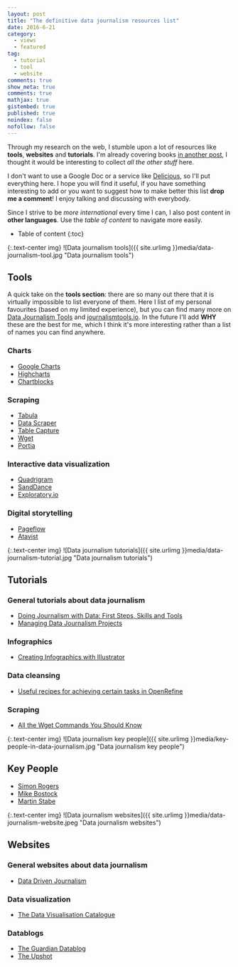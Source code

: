 ```yaml
---
layout: post
title: "The definitive data journalism resources list"
date: 2016-6-21
category: 
  - views
  - featured
tag:
  - tutorial
  - tool
  - website
comments: true
show_meta: true
comments: true
mathjax: true
gistembed: true
published: true
noindex: false
nofollow: false
---
```


Through my research on the web, I stumble upon a lot of resources like **tools**, **websites** and **tutorials**. I'm already covering books [in another post](https://damianobacci.github.io/blog/data-journalism-books-must-read), I thought it would be interesting to collect *all the other stuff* here. 

<!--more-->

I don't want to use a Google Doc or a service like [Delicious](http://del.icio.us/), so I'll put everything here. I hope you will find it useful, if you have something interesting to add or you want to suggest how to make better this list **drop me a comment**! I enjoy talking and discussing with everybody.

Since I strive to be *more international* every time I can, I also post content in **other languages**. Use the *table of content* to navigate more easily.

* Table of content
{:toc}

{:.text-center img}
![Data journalism tools]({{ site.urlimg }}media/data-journalism-tool.jpg "Data journalism tools")

## Tools

A quick take on the **tools section**: there are so many out there that it is virtually impossible to list everyone of them. Here I list of my personal favourites (based on my limited experience), but you can find many more on [Data Journalism Tools](http://data-journalism-tools.silk.co/) and [journalismtools.io](http://journalismtools.io/). In the future I'll add **WHY** these are the best for me, which I think it's more interesting rather than a list of names you can find anywhere.

### Charts

* [Google Charts](https://developers.google.com/chart/)
* [Highcharts](http://www.highcharts.com/)
* [Chartblocks](http://www.chartblocks.com/en/)

### Scraping

* [Tabula](http://tabula.dataninja.it/)
* [Data Scraper](https://chrome.google.com/webstore/detail/data-scraper/nndknepjnldbdbepjfgmncbggmopgden)
* [Table Capture](https://chrome.google.com/webstore/detail/table-capture/iebpjdmgckacbodjpijphcplhebcmeop)
* [Wget](https://www.gnu.org/software/wget/manual/html_node/Overview.html#Overview)
* [Portia](http://scrapinghub.com/portia/)

### Interactive data visualization

* [Quadrigram](http://www.quadrigram.com/)
* [SandDance](https://www.sanddance.ms/)
* [Exploratory.io](https://exploratory.io/)

### Digital storytelling

* [Pageflow](http://pageflow.io/en)
* [Atavist](https://atavist.com/)

{:.text-center img}
![Data journalism tutorials]({{ site.urlimg }}media/data-journalism-tutorial.jpg "Data journalism tutorials")

## Tutorials

### General tutorials about data journalism

* [Doing Journalism with Data: First Steps, Skills and Tools](http://learno.net/courses/doing-journalism-with-data-first-steps-skills-and-tools)
* [Managing Data Journalism Projects](http://learno.net/courses/managing-data-journalism-projects)

### Infographics

* [Creating Infographics with Illustrator](https://www.lynda.com/Illustrator-tutorials/Creating-Infographics-Illustrator/119011-2.html)

### Data cleansing

* [Useful recipes for achieving certain tasks in OpenRefine](https://github.com/OpenRefine/OpenRefine/wiki/Recipes)

### Scraping

* [All the Wget Commands You Should Know](http://www.labnol.org/software/wget-command-examples/28750/)

{:.text-center img}
![Data journalism key people]({{ site.urlimg }}media/key-people-in-data-journalism.jpg "Data journalism key people")

## Key People

* [Simon Rogers](https://twitter.com/smfrogers)
* [Mike Bostock](https://twitter.com/mbostock)
* [Martin Stabe](https://twitter.com/martinstabe)

{:.text-center img}
![Data journalism websites]({{ site.urlimg }}media/data-journalism-website.jpeg "Data journalism websites")

## Websites

### General websites about data journalism

* [Data Driven Journalism](http://datadrivenjournalism.net/)

### Data visualization

* [The Data Visualisation Catalogue](http://www.datavizcatalogue.com/)

### Datablogs

* [The Guardian Datablog](http://www.theguardian.com/data)
* [The Upshot](http://www.nytimes.com/section/upshot)





